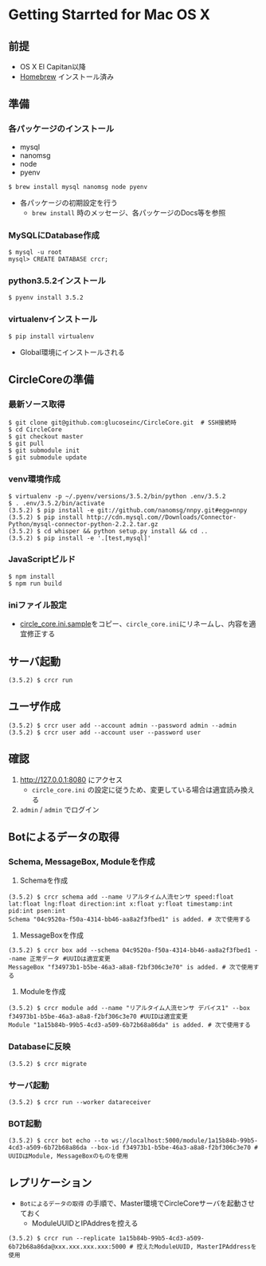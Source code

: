 # Getting Starrted for Mac OS X
## 前提
- OS X El Capitan以降
- [Homebrew](http://brew.sh/index_ja.html) インストール済み

## 準備
### 各パッケージのインストール
- mysql
- nanomsg
- node
- pyenv

```
$ brew install mysql nanomsg node pyenv
```

- 各パッケージの初期設定を行う
    - `brew install` 時のメッセージ、各パッケージのDocs等を参照

### MySQLにDatabase作成
```
$ mysql -u root
mysql> CREATE DATABASE crcr;
```

### python3.5.2インストール
```
$ pyenv install 3.5.2
```

### virtualenvインストール
```
$ pip install virtualenv
```
- Global環境にインストールされる

## CircleCoreの準備
### 最新ソース取得
```
$ git clone git@github.com:glucoseinc/CircleCore.git  # SSH接続時
$ cd CircleCore
$ git checkout master
$ git pull
$ git submodule init
$ git submodule update
```

### venv環境作成
```
$ virtualenv -p ~/.pyenv/versions/3.5.2/bin/python .env/3.5.2
$ . .env/3.5.2/bin/activate
(3.5.2) $ pip install -e git://github.com/nanomsg/nnpy.git#egg=nnpy
(3.5.2) $ pip install http://cdn.mysql.com//Downloads/Connector-Python/mysql-connector-python-2.2.2.tar.gz
(3.5.2) $ cd whisper && python setup.py install && cd ..
(3.5.2) $ pip install -e '.[test,mysql]'
```

### JavaScriptビルド
```
$ npm install
$ npm run build
```

### iniファイル設定
- [circle_core.ini.sample](/circle_core.ini.sample)をコピー、`circle_core.ini`にリネームし、内容を適宜修正する

## サーバ起動
```
(3.5.2) $ crcr run
```

## ユーザ作成
```
(3.5.2) $ crcr user add --account admin --password admin --admin
(3.5.2) $ crcr user add --account user --password user
```

## 確認
1. http://127.0.0.1:8080 にアクセス
    - `circle_core.ini` の設定に従うため、変更している場合は適宜読み換える
1. `admin` / `admin` でログイン

## Botによるデータの取得
### Schema, MessageBox, Moduleを作成
1. Schemaを作成
```
(3.5.2) $ crcr schema add --name リアルタイム人流センサ speed:float lat:float lng:float direction:int x:float y:float timestamp:int pid:int psen:int
Schema "04c9520a-f50a-4314-bb46-aa8a2f3fbed1" is added. # 次で使用する
```

1. MessageBoxを作成
```
(3.5.2) $ crcr box add --schema 04c9520a-f50a-4314-bb46-aa8a2f3fbed1 --name 正常データ #UUIDは適宜変更
MessageBox "f34973b1-b5be-46a3-a8a8-f2bf306c3e70" is added. # 次で使用する
```

1. Moduleを作成
```
(3.5.2) $ crcr module add --name "リアルタイム人流センサ デバイス1" --box f34973b1-b5be-46a3-a8a8-f2bf306c3e70 #UUIDは適宜変更
Module "1a15b84b-99b5-4cd3-a509-6b72b68a86da" is added. # 次で使用する
```

### Databaseに反映
```
(3.5.2) $ crcr migrate
```

### サーバ起動
```
(3.5.2) $ crcr run --worker datareceiver
```

### BOT起動
```
(3.5.2) $ crcr bot echo --to ws://localhost:5000/module/1a15b84b-99b5-4cd3-a509-6b72b68a86da --box-id f34973b1-b5be-46a3-a8a8-f2bf306c3e70 # UUIDはModule, MessageBoxのものを使用
```

## レプリケーション
- `Botによるデータの取得` の手順で、Master環境でCircleCoreサーバを起動させておく
    - ModuleUUIDとIPAddresを控える

```
(3.5.2) $ crcr run --replicate 1a15b84b-99b5-4cd3-a509-6b72b68a86da@xxx.xxx.xxx.xxx:5000 # 控えたModuleUUID, MasterIPAddressを使用
```
